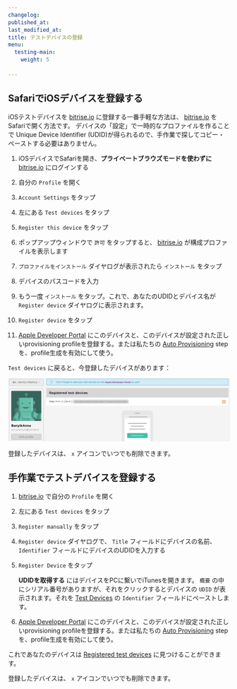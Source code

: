 ```yaml
---
changelog:
published_at:
last_modified_at:
title: テストデバイスの登録
menu:
  testing-main:
    weight: 5

---
```

## SafariでiOSデバイスを登録する

iOSテストデバイスを [bitrise.io](https://www.bitrise.io) に登録する一番手軽な方法は、 [bitrise.io](https://www.bitrise.io) をSafariで開く方法です。
デバイスの「設定」で一時的なプロファイルを作ることで Unique Device Identifier (UDID)が得られるので、手作業で探してコピー・ペーストする必要はありません。

 1. iOSデバイスでSafariを開き、**プライベートブラウズモードを使わずに** [bitrise.io](https://www.bitrise.io) にログインする
 2. 自分の `Profile` を開く
 3. `Account Settings` をタップ
 4. 左にある `Test devices` をタップ
 5. `Register this device` をタップ
 6. ポップアップウィンドウで `許可` をタップすると、 [bitrise.io](https://www.bitrise.io) が構成プロファイルを表示します
 
 7. `プロファイルをインストール` ダイヤログが表示されたら `インストール` をタップ
 8. デバイスのパスコードを入力
 9. もう一度 `インストール` をタップ。これで、あなたのUDIDとデバイス名が `Register device` ダイヤログに表示されます。
10. `Register device` をタップ
11. [Apple Developer Portal](https://developer.apple.com/) にこのデバイスと、このデバイスが設定された正しいprovisioning profileを登録する。または私たちの [Auto Provisioning](/code-signing/ios-code-signing/ios-auto-provisioning) stepを、profile生成を有効にして使う。


`Test devices` に戻ると、今登録したデバイスがあります：


![Screenshot](/img/adding-a-new-app/ios-device.jpg)

登録したデバイスは、 `x` アイコンでいつでも削除できます。

## 手作業でテストデバイスを登録する


1. [bitrise.io](https://www.bitrise.io) で自分の `Profile` を開く
2. 左にある `Test devices` をタップ
3. `Register manually` をタップ
4. `Register device` ダイヤログで、 `Title` フィールドにデバイスの名前、 `Identifier` フィールドにデバイスのUDIDを入力する
5. `Register Device` をタップ
   

   **UDIDを取得する** にはデバイスをPCに繋いでiTunesを開きます。 `概要` の中にシリアル番号がありますが、それをクリックするとデバイスの `UDID` が表示されます。それを [Test Devices](https://www.bitrise.io/me/profile#/test_devices) の `Identifier` フィールドにペーストします。
   
6. [Apple Developer Portal](https://developer.apple.com/) にこのデバイスと、このデバイスが設定された正しいprovisioning profileを登録する。または私たちの [Auto Provisioning](/code-signing/ios-code-signing/ios-auto-provisioning) stepを、profile生成を有効にして使う。

これであなたのデバイスは [Registered test devices](https://www.bitrise.io/me/profile#/test_devices) に見つけることができます。


登録したデバイスは、 `x` アイコンでいつでも削除できます。